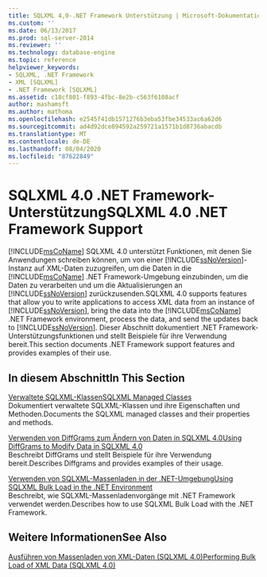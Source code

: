 ```yaml
---
title: SQLXML 4,0-.NET Framework Unterstützung | Microsoft-Dokumentation
ms.custom: ''
ms.date: 06/13/2017
ms.prod: sql-server-2014
ms.reviewer: ''
ms.technology: database-engine
ms.topic: reference
helpviewer_keywords:
- SQLXML, .NET Framework
- XML [SQLXML]
- .NET Framework [SQLXML]
ms.assetid: c18cf801-f893-4fbc-8e2b-c563f6108acf
author: mashamsft
ms.author: mathoma
ms.openlocfilehash: e2545f41db1571276b3eba53fbe34533ac6a62d6
ms.sourcegitcommit: ad4d92dce894592a259721a1571b1d8736abacdb
ms.translationtype: MT
ms.contentlocale: de-DE
ms.lasthandoff: 08/04/2020
ms.locfileid: "87622849"
---
```

# <a name="sqlxml-40-net-framework-support"></a><span data-ttu-id="21a1a-102">SQLXML 4.0 .NET Framework-Unterstützung</span><span class="sxs-lookup"><span data-stu-id="21a1a-102">SQLXML 4.0 .NET Framework Support</span></span>
  [!INCLUDE[msCoName](../../includes/msconame-md.md)] <span data-ttu-id="21a1a-103">SQLXML 4.0 unterstützt Funktionen, mit denen Sie Anwendungen schreiben können, um von einer [!INCLUDE[ssNoVersion](../../includes/ssnoversion-md.md)]-Instanz auf XML-Daten zuzugreifen, um die Daten in die [!INCLUDE[msCoName](../../includes/msconame-md.md)] .NET Framework-Umgebung einzubinden, um die Daten zu verarbeiten und um die Aktualisierungen an [!INCLUDE[ssNoVersion](../../includes/ssnoversion-md.md)] zurückzusenden.</span><span class="sxs-lookup"><span data-stu-id="21a1a-103">SQLXML 4.0 supports features that allow you to write applications to access XML data from an instance of [!INCLUDE[ssNoVersion](../../includes/ssnoversion-md.md)], bring the data into the [!INCLUDE[msCoName](../../includes/msconame-md.md)] .NET Framework environment, process the data, and send the updates back to [!INCLUDE[ssNoVersion](../../includes/ssnoversion-md.md)].</span></span> <span data-ttu-id="21a1a-104">Dieser Abschnitt dokumentiert .NET Framework-Unterstützungsfunktionen und stellt Beispiele für ihre Verwendung bereit.</span><span class="sxs-lookup"><span data-stu-id="21a1a-104">This section documents .NET Framework support features and provides examples of their use.</span></span>  
  
## <a name="in-this-section"></a><span data-ttu-id="21a1a-105">In diesem Abschnitt</span><span class="sxs-lookup"><span data-stu-id="21a1a-105">In This Section</span></span>  
 [<span data-ttu-id="21a1a-106">Verwaltete SQLXML-Klassen</span><span class="sxs-lookup"><span data-stu-id="21a1a-106">SQLXML Managed Classes</span></span>](../../relational-databases/sqlxml-annotated-xsd-schemas-xpath-queries/net-framework-classes/sqlxml-4-0-net-framework-support-managed-classes.md)  
 <span data-ttu-id="21a1a-107">Dokumentiert verwaltete SQLXML-Klassen und ihre Eigenschaften und Methoden.</span><span class="sxs-lookup"><span data-stu-id="21a1a-107">Documents the SQLXML managed classes and their properties and methods.</span></span>  
  
 [<span data-ttu-id="21a1a-108">Verwenden von DiffGrams zum Ändern von Daten in SQLXML 4.0</span><span class="sxs-lookup"><span data-stu-id="21a1a-108">Using DiffGrams to Modify Data in SQLXML 4.0</span></span>](../../relational-databases/sqlxml-annotated-xsd-schemas-xpath-queries/diffgram/sqlxml-4-0-net-framework-support-using-diffgrams-to-modify-data.md)  
 <span data-ttu-id="21a1a-109">Beschreibt DiffGrams und stellt Beispiele für ihre Verwendung bereit.</span><span class="sxs-lookup"><span data-stu-id="21a1a-109">Describes Diffgrams and provides examples of their usage.</span></span>  
  
 [<span data-ttu-id="21a1a-110">Verwenden von SQLXML-Massenladen in der .NET-Umgebung</span><span class="sxs-lookup"><span data-stu-id="21a1a-110">Using SQLXML Bulk Load in the .NET Environment</span></span>](../../relational-databases/sqlxml-annotated-xsd-schemas-xpath-queries/sqlxml-4-0-net-framework-support-using-bulk-load.md)  
 <span data-ttu-id="21a1a-111">Beschreibt, wie SQLXML-Massenladenvorgänge mit .NET Framework verwendet werden.</span><span class="sxs-lookup"><span data-stu-id="21a1a-111">Describes how to use SQLXML Bulk Load with the .NET Framework.</span></span>  
  
## <a name="see-also"></a><span data-ttu-id="21a1a-112">Weitere Informationen</span><span class="sxs-lookup"><span data-stu-id="21a1a-112">See Also</span></span>  
 [<span data-ttu-id="21a1a-113">Ausführen von Massenladen von XML-Daten &#40;SQLXML 4.0&#41;</span><span class="sxs-lookup"><span data-stu-id="21a1a-113">Performing Bulk Load of XML Data &#40;SQLXML 4.0&#41;</span></span>](../../relational-databases/sqlxml-annotated-xsd-schemas-xpath-queries/bulk-load-xml/performing-bulk-load-of-xml-data-sqlxml-4-0.md)  
  
  
